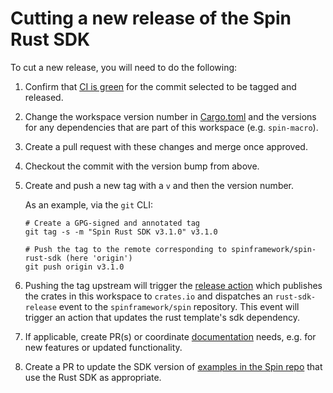 # Cutting a new release of the Spin Rust SDK

To cut a new release, you will need to do the following:

1. Confirm that [CI is green](https://github.com/spinframework/spin-rust-sdk/actions) for the commit selected to be tagged and released.

2. Change the workspace version number in [Cargo.toml](./Cargo.toml) and the versions for any dependencies that are part of this workspace (e.g. `spin-macro`).

3. Create a pull request with these changes and merge once approved.

4. Checkout the commit with the version bump from above.

5. Create and push a new tag with a `v` and then the version number.

    As an example, via the `git` CLI:

    ```
    # Create a GPG-signed and annotated tag
    git tag -s -m "Spin Rust SDK v3.1.0" v3.1.0

    # Push the tag to the remote corresponding to spinframework/spin-rust-sdk (here 'origin')
    git push origin v3.1.0
    ```

6. Pushing the tag upstream will trigger the [release action](https://github.com/spinframework/spin-rust-sdk/actions/workflows/release.yml) which publishes the crates in this workspace to `crates.io` and dispatches an `rust-sdk-release` event to the `spinframework/spin` repository. This event will trigger an action that updates the rust template's sdk dependency.

7. If applicable, create PR(s) or coordinate [documentation](https://github.com/spinframework/spin-docs) needs, e.g. for new features or updated functionality.

8. Create a PR to update the SDK version of [examples in the Spin repo](https://github.com/spinframework/spin/examples/) that use the Rust SDK as appropriate.
